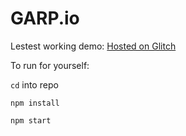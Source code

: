 # GARP.io

Lestest working demo: [Hosted on Glitch](https://garp-io-production.glitch.me/)

To run for yourself:

`cd` into repo

`npm install`

`npm start`

